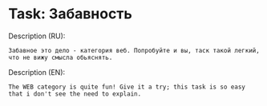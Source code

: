 # Task: Забавность

Description (RU):

```
Забавное это дело - категория веб. Попробуйте и вы, таск такой легкий, что не вижу смысла обьяснять.
```

Description (EN):

```
The WEB category is quite fun! Give it a try; this task is so easy that i don't see the need to explain.
```